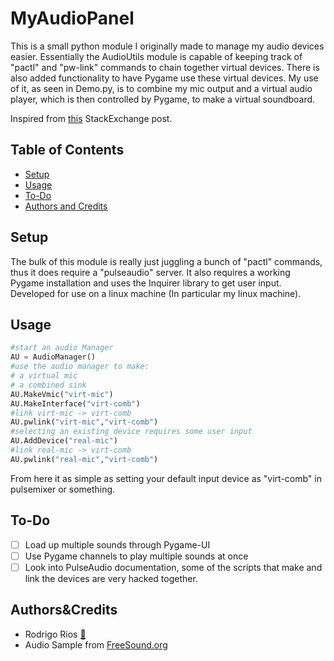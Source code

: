 MyAudioPanel
=============

<!-- ![banner]() -->
<!-- ![badge]() -->
<!-- ![badge]() -->
This is a small python module I originally made to manage my audio devices easier. Essentially the AudioUtils module is capable of keeping track of "pactl" and "pw-link" commands to chain together virtual devices. There is also added functionality to have Pygame use these virtual devices. My use of it, as seen in Demo.py, is to combine my mic output and a virtual audio player, which is then controlled by Pygame, to make a virtual soundboard.

Inspired from [this](https://superuser.com/questions/1675877/how-to-create-a-new-pipewire-virtual-device-that-to-combines-an-real-input-and-o) StackExchange post.


Table of Contents
-----------------

-   [Setup](#setup)
-   [Usage](#usage)
-   [To-Do](#to-do)
-   [Authors and Credits](#authors&credits)


Setup
---------------

The bulk of this module is really just juggling a bunch of "pactl" commands, thus it does require a "pulseaudio" server. It also requires a working Pygame installation and uses the Inquirer library to get user input. Developed for use on a linux machine (In particular my linux machine).

Usage
-----

```python
#start an audio Manager
AU = AudioManager()
#use the audio manager to make: 
# a virtual mic
# a combined sink
AU.MakeVmic("virt-mic")
AU.MakeInterface("virt-comb")
#link virt-mic -> virt-comb
AU.pwlink("virt-mic","virt-comb")
#selecting an existing device requires some user input
AU.AddDevice("real-mic")
#link real-mic -> virt-comb
AU.pwlink("real-mic","virt-comb")
```
From here it as simple as setting your default input device as "virt-comb" in pulsemixer or something.

To-Do
-------
- [ ] Load up multiple sounds through Pygame-UI
- [ ] Use Pygame channels to play multiple sounds at once
- [ ] Look into PulseAudio documentation, some of the scripts that make and link the devices are very hacked together.

Authors&Credits
-------

* Rodrigo Rios [:email:](rodrigoreyrios@gmail.com)
* Audio Sample from [FreeSound.org](https://freesound.org/)
